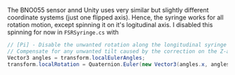 
The BNO055 sensor annd Unity uses very similar but slightly different coordinate systems (just one flipped axis). Hence, the syringe works for all rotation motion, except spinning it on it's logitudinal axis. I disabled this spinning for now in ```FSRSyringe.cs``` with

  
```cs
// [Pi] - Disable the unwanted rotation along the longitudinal syringe axis 
// Compensate for any unwanted tilt caused by the correction on the Z-axis
Vector3 angles = transform.localEulerAngles;
transform.localRotation = Quaternion.Euler(new Vector3(angles.x, angles.y, 0));  // Assuming the unwanted tilt occurs on the x and y axes
``` 
